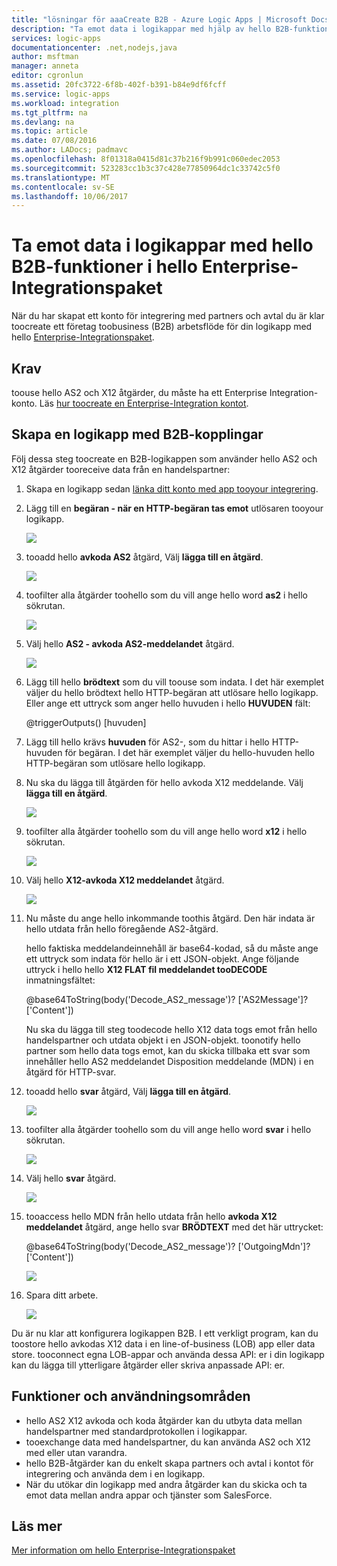 ```yaml
---
title: "lösningar för aaaCreate B2B - Azure Logic Apps | Microsoft Docs"
description: "Ta emot data i logikappar med hjälp av hello B2B-funktioner i hello Enterprise-Integrationspaket"
services: logic-apps
documentationcenter: .net,nodejs,java
author: msftman
manager: anneta
editor: cgronlun
ms.assetid: 20fc3722-6f8b-402f-b391-b84e9df6fcff
ms.service: logic-apps
ms.workload: integration
ms.tgt_pltfrm: na
ms.devlang: na
ms.topic: article
ms.date: 07/08/2016
ms.author: LADocs; padmavc
ms.openlocfilehash: 8f01318a0415d81c37b216f9b991c060edec2053
ms.sourcegitcommit: 523283cc1b3c37c428e77850964dc1c33742c5f0
ms.translationtype: MT
ms.contentlocale: sv-SE
ms.lasthandoff: 10/06/2017
---
```

# <a name="receive-data-in-logic-apps-with-hello-b2b-features-in-hello-enterprise-integration-pack"></a>Ta emot data i logikappar med hello B2B-funktioner i hello Enterprise-Integrationspaket

När du har skapat ett konto för integrering med partners och avtal du är klar toocreate ett företag toobusiness (B2B) arbetsflöde för din logikapp med hello [Enterprise-Integrationspaket](logic-apps-enterprise-integration-overview.md).

## <a name="prerequisites"></a>Krav

toouse hello AS2 och X12 åtgärder, du måste ha ett Enterprise Integration-konto. Läs [hur toocreate en Enterprise-Integration kontot](../logic-apps/logic-apps-enterprise-integration-accounts.md).

## <a name="create-a-logic-app-with-b2b-connectors"></a>Skapa en logikapp med B2B-kopplingar

Följ dessa steg toocreate en B2B-logikappen som använder hello AS2 och X12 åtgärder tooreceive data från en handelspartner:

1. Skapa en logikapp sedan [länka ditt konto med app tooyour integrering](../logic-apps/logic-apps-enterprise-integration-accounts.md).

2. Lägg till en **begäran - när en HTTP-begäran tas emot** utlösaren tooyour logikapp.

    ![](./media/logic-apps-enterprise-integration-b2b/flatfile-1.png)

3. tooadd hello **avkoda AS2** åtgärd, Välj **lägga till en åtgärd**.

    ![](./media/logic-apps-enterprise-integration-b2b/transform-2.png)

4. toofilter alla åtgärder toohello som du vill ange hello word **as2** i hello sökrutan.

    ![](./media/logic-apps-enterprise-integration-b2b/b2b-5.png)

5. Välj hello **AS2 - avkoda AS2-meddelandet** åtgärd.

    ![](./media/logic-apps-enterprise-integration-b2b/b2b-6.png)

6. Lägg till hello **brödtext** som du vill toouse som indata. I det här exemplet väljer du hello brödtext hello HTTP-begäran att utlösare hello logikapp. Eller ange ett uttryck som anger hello huvuden i hello **HUVUDEN** fält:

    @triggerOutputs() [huvuden]

7. Lägg till hello krävs **huvuden** för AS2-, som du hittar i hello HTTP-huvuden för begäran. I det här exemplet väljer du hello-huvuden hello HTTP-begäran som utlösare hello logikapp.

8. Nu ska du lägga till åtgärden för hello avkoda X12 meddelande. Välj **lägga till en åtgärd**.

    ![](./media/logic-apps-enterprise-integration-b2b/b2b-9.png)

9. toofilter alla åtgärder toohello som du vill ange hello word **x12** i hello sökrutan.

    ![](./media/logic-apps-enterprise-integration-b2b/b2b-10.png)

10. Välj hello **X12-avkoda X12 meddelandet** åtgärd.

    ![](./media/logic-apps-enterprise-integration-b2b/b2b-as2message.png)

11. Nu måste du ange hello inkommande toothis åtgärd. Den här indata är hello utdata från hello föregående AS2-åtgärd.

    hello faktiska meddelandeinnehåll är base64-kodad, så du måste ange ett uttryck som indata för hello är i ett JSON-objekt. 
    Ange följande uttryck i hello hello **X12 FLAT fil meddelandet tooDECODE** inmatningsfältet:
    
    @base64ToString(body('Decode_AS2_message')? ['AS2Message']? ['Content'])

    Nu ska du lägga till steg toodecode hello X12 data togs emot från hello handelspartner och utdata objekt i en JSON-objekt. 
    toonotify hello partner som hello data togs emot, kan du skicka tillbaka ett svar som innehåller hello AS2 meddelandet Disposition meddelande (MDN) i en åtgärd för HTTP-svar.

12. tooadd hello **svar** åtgärd, Välj **lägga till en åtgärd**.

    ![](./media/logic-apps-enterprise-integration-b2b/b2b-14.png)

13. toofilter alla åtgärder toohello som du vill ange hello word **svar** i hello sökrutan.

    ![](./media/logic-apps-enterprise-integration-b2b/b2b-15.png)

14. Välj hello **svar** åtgärd.

    ![](./media/logic-apps-enterprise-integration-b2b/b2b-16.png)

15. tooaccess hello MDN från hello utdata från hello **avkoda X12 meddelandet** åtgärd, ange hello svar **BRÖDTEXT** med det här uttrycket:

    @base64ToString(body('Decode_AS2_message')? ['OutgoingMdn']? ['Content'])

    ![](./media/logic-apps-enterprise-integration-b2b/b2b-17.png)  

16. Spara ditt arbete.

    ![](./media/logic-apps-enterprise-integration-b2b/transform-5.png)  

Du är nu klar att konfigurera logikappen B2B. I ett verkligt program, kan du toostore hello avkodas X12 data i en line-of-business (LOB) app eller data store. tooconnect egna LOB-appar och använda dessa API: er i din logikapp kan du lägga till ytterligare åtgärder eller skriva anpassade API: er.

## <a name="features-and-use-cases"></a>Funktioner och användningsområden

* hello AS2 X12 avkoda och koda åtgärder kan du utbyta data mellan handelspartner med standardprotokollen i logikappar.
* tooexchange data med handelspartner, du kan använda AS2 och X12 med eller utan varandra.
* hello B2B-åtgärder kan du enkelt skapa partners och avtal i kontot för integrering och använda dem i en logikapp.
* När du utökar din logikapp med andra åtgärder kan du skicka och ta emot data mellan andra appar och tjänster som SalesForce.

## <a name="learn-more"></a>Läs mer
[Mer information om hello Enterprise-Integrationspaket](logic-apps-enterprise-integration-overview.md)
